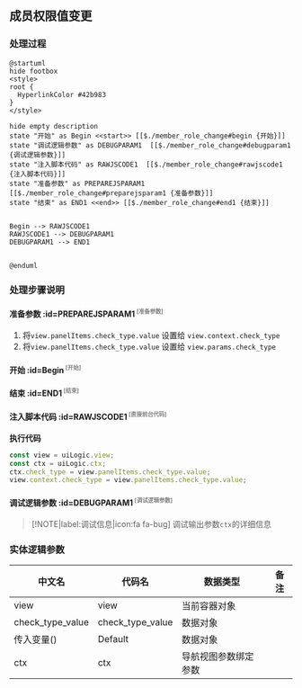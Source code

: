 ## 成员权限值变更 <!-- {docsify-ignore-all} -->

   

### 处理过程

```plantuml
@startuml
hide footbox
<style>
root {
  HyperlinkColor #42b983
}
</style>

hide empty description
state "开始" as Begin <<start>> [[$./member_role_change#begin {开始}]]
state "调试逻辑参数" as DEBUGPARAM1  [[$./member_role_change#debugparam1 {调试逻辑参数}]]
state "注入脚本代码" as RAWJSCODE1  [[$./member_role_change#rawjscode1 {注入脚本代码}]]
state "准备参数" as PREPAREJSPARAM1  [[$./member_role_change#preparejsparam1 {准备参数}]]
state "结束" as END1 <<end>> [[$./member_role_change#end1 {结束}]]


Begin --> RAWJSCODE1
RAWJSCODE1 --> DEBUGPARAM1
DEBUGPARAM1 --> END1


@enduml
```


### 处理步骤说明

#### 准备参数 :id=PREPAREJSPARAM1<sup class="footnote-symbol"> <font color=gray size=1>[准备参数]</font></sup>



1. 将`view.panelItems.check_type.value` 设置给  `view.context.check_type`
2. 将`view.panelItems.check_type.value` 设置给  `view.params.check_type`

#### 开始 :id=Begin<sup class="footnote-symbol"> <font color=gray size=1>[开始]</font></sup>




#### 结束 :id=END1<sup class="footnote-symbol"> <font color=gray size=1>[结束]</font></sup>




#### 注入脚本代码 :id=RAWJSCODE1<sup class="footnote-symbol"> <font color=gray size=1>[直接前台代码]</font></sup>



<p class="panel-title"><b>执行代码</b></p>

```javascript
const view = uiLogic.view;
const ctx = uiLogic.ctx;
ctx.check_type = view.panelItems.check_type.value;
view.context.check_type = view.panelItems.check_type.value;

```

#### 调试逻辑参数 :id=DEBUGPARAM1<sup class="footnote-symbol"> <font color=gray size=1>[调试逻辑参数]</font></sup>



> [!NOTE|label:调试信息|icon:fa fa-bug]
> 调试输出参数`ctx`的详细信息



### 实体逻辑参数

|    中文名   |    代码名    |  数据类型      |备注 |
| --------| --------| --------  | --------   |
|view|view|当前容器对象||
|check_type_value|check_type_value|数据对象||
|传入变量(<i class="fa fa-check"/></i>)|Default|数据对象||
|ctx|ctx|导航视图参数绑定参数||
